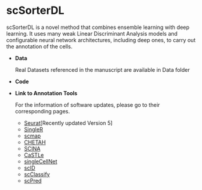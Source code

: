 # scSorterDL 
scSorterDL is a novel method that combines ensemble learning with deep learning. It uses many weak Linear Discriminant Analysis models and configurable neural network architectures, including deep ones, to carry out the annotation of the cells. 

- **Data**

  Real Datasets referenced in the manuscript are available in Data folder
- **Code**
  
- **Link to Annotation Tools**

  For the information of software updates, please go to their corresponding pages.
  - [Seurat](https://satijalab.org/seurat/)[Recently updated Version 5]
  - [SingleR](https://github.com/dviraran/SingleR)
  - [scmap](https://bioconductor.org/packages/release/bioc/vignettes/scmap/inst/doc/scmap.html)
  - [CHETAH](https://github.com/jdekanter/CHETAH)
  - [SCINA](https://github.com/jcao89757/SCINA)
  - [CaSTLe](https://github.com/yuvallb/CaSTLe)
  - [singleCellNet](https://github.com/CahanLab/singleCellNet)
  - [scID](https://github.com/BatadaLab/scID)
  - [scClassify](https://github.com/SydneyBioX/scClassify)
  - [scPred](https://github.com/powellgenomicslab/scPred)


  

    
